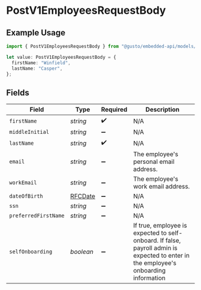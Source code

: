 # PostV1EmployeesRequestBody

## Example Usage

```typescript
import { PostV1EmployeesRequestBody } from "@gusto/embedded-api/models/operations/postv1employees.js";

let value: PostV1EmployeesRequestBody = {
  firstName: "Winfield",
  lastName: "Casper",
};
```

## Fields

| Field                                                                                                                                | Type                                                                                                                                 | Required                                                                                                                             | Description                                                                                                                          |
| ------------------------------------------------------------------------------------------------------------------------------------ | ------------------------------------------------------------------------------------------------------------------------------------ | ------------------------------------------------------------------------------------------------------------------------------------ | ------------------------------------------------------------------------------------------------------------------------------------ |
| `firstName`                                                                                                                          | *string*                                                                                                                             | :heavy_check_mark:                                                                                                                   | N/A                                                                                                                                  |
| `middleInitial`                                                                                                                      | *string*                                                                                                                             | :heavy_minus_sign:                                                                                                                   | N/A                                                                                                                                  |
| `lastName`                                                                                                                           | *string*                                                                                                                             | :heavy_check_mark:                                                                                                                   | N/A                                                                                                                                  |
| `email`                                                                                                                              | *string*                                                                                                                             | :heavy_minus_sign:                                                                                                                   | The employee's personal email address.                                                                                               |
| `workEmail`                                                                                                                          | *string*                                                                                                                             | :heavy_minus_sign:                                                                                                                   | The employee's work email address.                                                                                                   |
| `dateOfBirth`                                                                                                                        | [RFCDate](../../types/rfcdate.md)                                                                                                    | :heavy_minus_sign:                                                                                                                   | N/A                                                                                                                                  |
| `ssn`                                                                                                                                | *string*                                                                                                                             | :heavy_minus_sign:                                                                                                                   | N/A                                                                                                                                  |
| `preferredFirstName`                                                                                                                 | *string*                                                                                                                             | :heavy_minus_sign:                                                                                                                   | N/A                                                                                                                                  |
| `selfOnboarding`                                                                                                                     | *boolean*                                                                                                                            | :heavy_minus_sign:                                                                                                                   | If true, employee is expected to self-onboard. If false, payroll admin is expected to enter in the employee's onboarding information |
